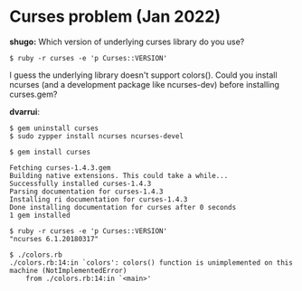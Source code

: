 
# Curses problem (Jan 2022)


**shugo:** Which version of underlying curses library do you use?

`$ ruby -r curses -e 'p Curses::VERSION'`

I guess the underlying library doesn't support colors().
Could you install ncurses (and a development package like ncurses-dev) before installing curses.gem?

**dvarrui**:

```
$ gem uninstall curses
$ sudo zypper install ncurses ncurses-devel
```

```
$ gem install curses

Fetching curses-1.4.3.gem
Building native extensions. This could take a while...
Successfully installed curses-1.4.3
Parsing documentation for curses-1.4.3
Installing ri documentation for curses-1.4.3
Done installing documentation for curses after 0 seconds
1 gem installed
```

```
$ ruby -r curses -e 'p Curses::VERSION'
"ncurses 6.1.20180317"
```

```
$ ./colors.rb
./colors.rb:14:in `colors': colors() function is unimplemented on this machine (NotImplementedError)
	from ./colors.rb:14:in `<main>'
```
